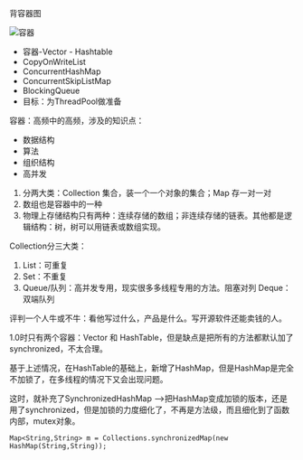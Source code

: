 背容器图

 ![容器](C:/Users/yanggeng/Desktop/容器.png)


  *  容器-Vector - Hashtable
*  CopyOnWriteList
*  ConcurrentHashMap
*  ConcurrentSkipListMap
*  BlockingQueue
*  目标：为ThreadPool做准备

容器：高频中的高频，涉及的知识点：
* 数据结构
* 算法
* 组织结构
* 高并发

1. 分两大类：Collection 集合，装一个一个对象的集合；Map 存一对一对
2. 数组也是容器中的一种
3. 物理上存储结构只有两种：连续存储的数组；非连续存储的链表。其他都是逻辑结构：树，树可以用链表或数组实现。

Collection分三大类：
1. List：可重复
2. Set：不重复
3. Queue/队列：高并发专用，现实很多多线程专用的方法。阻塞对列
    Deque：双端队列
    

评判一个人牛或不牛：看他写过什么，产品是什么。写开源软件还能卖钱的人。

1.0时只有两个容器：Vector 和 HashTable，但是缺点是把所有的方法都默认加了synchronized，不太合理。

基于上述情况，在HashTable的基础上，新增了HashMap，但是HashMap是完全不加锁了，在多线程的情况下又会出现问题。

这时，就补充了SynchronizedHashMap  -->把HashMap变成加锁的版本，还是用了synchronized，但是加锁的力度细化了，不再是方法级，而且细化到了函数内部，mutex对象。
```
Map<String,String> m = Collections.synchronizedMap(new HashMap(String,String));
```


